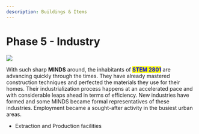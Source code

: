 ```yaml
---
description: Buildings & Items
---
```


# Phase 5 - Industry

![](../.gitbook/assets/Sim\_RockQuarry4.png)

With such sharp **MINDS** around, the inhabitants of <mark style="color:blue;">**STEM 2801**</mark> are advancing quickly through the times. They have already mastered construction techniques and perfected the materials they use for their homes. Their industrialization process happens at an accelerated pace and with considerable leaps ahead in terms of efficiency. New industries have formed and some MINDS became formal representatives of these industries. Employment became a sought-after activity in the busiest urban areas.

* Extraction and Production facilities









